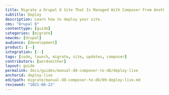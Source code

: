 ```yaml
---
title: Migrate a Drupal 8 Site That Is Managed With Composer From Another Platform
subtitle: Deploy
description: Learn how to deploy your site.
cms: "Drupal 8"
contenttype: [guide]
categories: [migrate]
newcms: [drupal]
audience: [development]
product: [--]
integration: [--]
tags: [code, launch, migrate, site, updates, composer]
contributors: [wordsmither]
layout: guide
permalink: docs/guides/manual-d8-composer-to-d8/deploy-live
anchorid: deploy-live
editpath: migrate/manual-d8-composer-to-d8/09-deploy-live.md
reviewed: "2021-06-22"
---
```


<Partial file="drupal-9/deploy-using-launch.md" />
